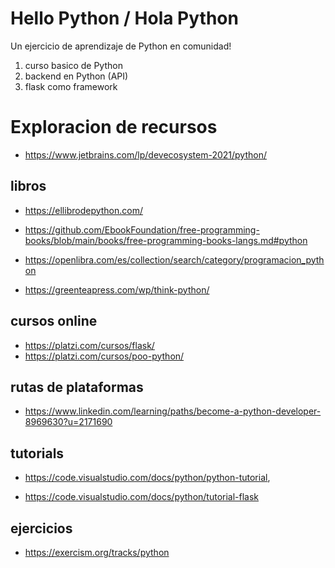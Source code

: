 # Hello Python / Hola Python

Un ejercicio de aprendizaje de Python en comunidad! 

1. curso basico de Python
2. backend en Python (API)
3. flask como framework

# Exploracion de recursos
- https://www.jetbrains.com/lp/devecosystem-2021/python/

## libros

- https://ellibrodepython.com/

- https://github.com/EbookFoundation/free-programming-books/blob/main/books/free-programming-books-langs.md#python


- https://openlibra.com/es/collection/search/category/programacion_python


- https://greenteapress.com/wp/think-python/

## cursos online

- https://platzi.com/cursos/flask/
- https://platzi.com/cursos/poo-python/

## rutas de plataformas
- https://www.linkedin.com/learning/paths/become-a-python-developer-8969630?u=2171690

## tutorials
- https://code.visualstudio.com/docs/python/python-tutorial,

- https://code.visualstudio.com/docs/python/tutorial-flask

## ejercicios
- https://exercism.org/tracks/python